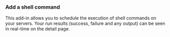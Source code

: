 <!-- post: -->


### Add a shell command

This add-in allows you to schedule the execution of shell commands on your servers. Your run results (success, failure and any output) can be seen in real-time on the detail page.
